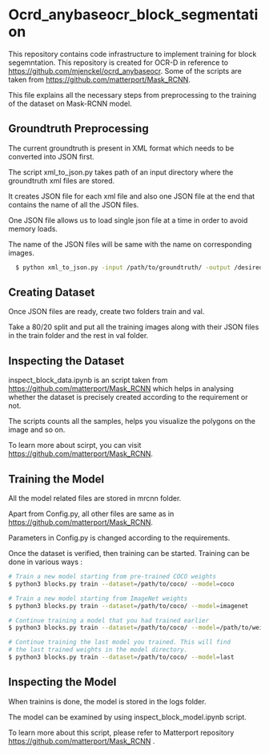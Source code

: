 # Ocrd_anybaseocr_block_segmentation

This repository contains code infrastructure to implement training for block segemntation. This repository is created for OCR-D in reference to https://github.com/mjenckel/ocrd_anybaseocr. Some of the scripts are taken from https://github.com/matterport/Mask_RCNN.

This file explains all the necessary steps from preprocessing to the training of the dataset on Mask-RCNN model.

## Groundtruth Preprocessing

The current groundtruth is present in XML format which needs to be converted into JSON first.

The script xml_to_json.py takes path of an input directory where the groundtruth xml files are stored.

It creates JSON file for each xml file and also one JSON file at the end that contains the name of all the JSON files.

One JSON file allows us to load single json file at a time in order to avoid memory loads.

The name of the JSON files will be same with the name on corresponding images.

```sh
  $ python xml_to_json.py -input /path/to/groundtruth/ -output /desired_path/
```
## Creating Dataset

Once JSON files are ready, create two folders train and val.

Take a 80/20 split and put all the training images along with their JSON files in the train folder and the rest in val folder.

## Inspecting the Dataset

inspect_block_data.ipynb is an script taken from https://github.com/matterport/Mask_RCNN which helps in analysing whether the dataset is precisely created according to the requirement or not.

The scripts counts all the samples, helps you visualize the polygons on the image and so on.

To learn more about scirpt, you can visit https://github.com/matterport/Mask_RCNN.


## Training the Model

All the model related files are stored in mrcnn folder.

Apart from Config.py, all other files are same as in https://github.com/matterport/Mask_RCNN.

Parameters in Config.py is changed according to the requirements.

Once the dataset is verified, then training can be started. Training can be done in various ways :

```sh
# Train a new model starting from pre-trained COCO weights
$ python3 blocks.py train --dataset=/path/to/coco/ --model=coco

# Train a new model starting from ImageNet weights
$ python3 blocks.py train --dataset=/path/to/coco/ --model=imagenet

# Continue training a model that you had trained earlier
$ python3 blocks.py train --dataset=/path/to/coco/ --model=/path/to/weights.h5

# Continue training the last model you trained. This will find
# the last trained weights in the model directory.
$ python3 blocks.py train --dataset=/path/to/coco/ --model=last

```

## Inspecting the Model

When trainins is done, the model is stored in the logs folder. 

The model can be examined by using inspect_block_model.ipynb script. 

To learn more about this script, please refer to Matterport repository https://github.com/matterport/Mask_RCNN .
